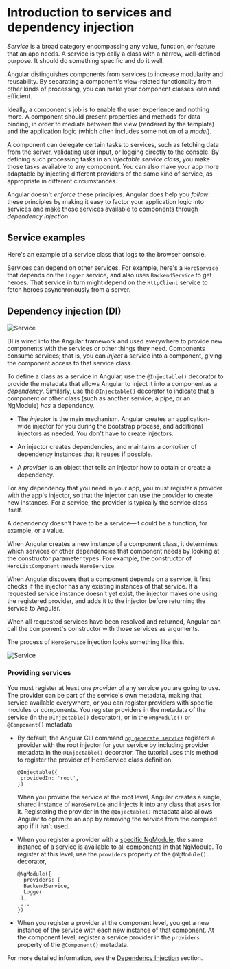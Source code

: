 # Introduction to services and dependency injection

*Service* is a broad category encompassing any value, function, or feature that an app needs.
A service is typically a class with a narrow, well-defined purpose.
It should do something specific and do it well.

Angular distinguishes components from services to increase modularity and reusability.
By separating a component's view-related functionality from other kinds of processing,
you can make your component classes lean and efficient.

Ideally, a component's job is to enable the user experience and nothing more.
A component should present properties and methods for data binding,
in order to mediate between the view (rendered by the template)
and the application logic (which often includes some notion of a *model*).

A component can delegate certain tasks to services, such as fetching data from the server,
validating user input, or logging directly to the console.
By defining such processing tasks in an *injectable service class*, you make those tasks
available to any component.
You can also make your app more adaptable by injecting different providers of the same kind of service,
as appropriate in different circumstances.

Angular doesn't *enforce* these principles. Angular does help you *follow* these principles
by making it easy to factor your application logic into services and make those services
available to components through *dependency injection*.

## Service examples

Here's an example of a service class that logs to the browser console.

<code-example path="architecture/src/app/logger.service.ts" header="src/app/logger.service.ts (class)" region="class"></code-example>

Services can depend on other services. For example, here's a `HeroService` that depends on the `Logger` service, and also uses `BackendService` to get heroes. That service in turn might depend on the `HttpClient` service to fetch heroes asynchronously from a server.

<code-example path="architecture/src/app/hero.service.ts" header="src/app/hero.service.ts (class)" region="class"></code-example>

## Dependency injection (DI)

<img src="generated/images/guide/architecture/dependency-injection.png" alt="Service" class="left">

DI is wired into the Angular framework and used everywhere to provide new components with the services or other things they need.
Components consume services; that is, you can *inject* a service into a component, giving the component access to that service class.

To define a class as a service in Angular, use the `@Injectable()` decorator to provide the metadata that allows Angular to inject it into a component as a *dependency*.
Similarly, use the `@Injectable()` decorator to indicate that a component or other class (such as another service, a pipe, or an NgModule) *has* a dependency.

* The *injector* is the main mechanism. Angular creates an application-wide injector for you during the bootstrap process, and additional injectors as needed. You don't have to create injectors.

* An injector creates dependencies, and maintains a *container* of dependency instances that it reuses if possible.

* A *provider* is an object that tells an injector how to obtain or create a dependency.

For any dependency that you need in your app, you must register a provider with the app's injector,
so that the injector can use the provider to create new instances.
For a service, the provider is typically the service class itself.

<div class="alert is-helpful">

A dependency doesn't have to be a service&mdash;it could be a function, for example, or a value.

</div>

When Angular creates a new instance of a component class, it determines which services or other dependencies that component needs by looking at the constructor parameter types. For example, the constructor of `HeroListComponent` needs `HeroService`.

<code-example path="architecture/src/app/hero-list.component.ts" header="src/app/hero-list.component.ts (constructor)" region="ctor"></code-example>

When Angular discovers that a component depends on a service, it first checks if the injector has any existing instances of that service. If a requested service instance doesn't yet exist, the injector makes one using the registered provider, and adds it to the injector before returning the service to Angular.

When all requested services have been resolved and returned, Angular can call the component's constructor with those services as arguments.

The process of `HeroService` injection looks something like this.

<div class="lightbox">
  <img src="generated/images/guide/architecture/injector-injects.png" alt="Service" class="left">
</div>

### Providing services

You must register at least one *provider* of any service you are going to use.
The provider can be part of the service's own metadata, making that service available everywhere,
or you can register providers with specific modules or components.
You register providers in the metadata of the service (in the `@Injectable()` decorator),
or in the `@NgModule()` or `@Component()` metadata

* By default, the Angular CLI command [`ng generate service`](cli/generate) registers a provider with the root injector for your service by including provider metadata in the `@Injectable()` decorator. The tutorial uses this method to register the provider of HeroService class definition.

   ```
   @Injectable({
    providedIn: 'root',
   })
   ```

   When you provide the service at the root level, Angular creates a single, shared instance of `HeroService`
   and injects it into any class that asks for it.
   Registering the provider in the `@Injectable()` metadata also allows Angular to optimize an app
   by removing the service from the compiled app if it isn't used.

* When you register a provider with a [specific NgModule](guide/architecture-modules), the same instance of a service is available to all components in that NgModule. To register at this level, use the `providers` property of the `@NgModule()` decorator,

   ```
   @NgModule({
     providers: [
     BackendService,
     Logger
    ],
    ...
   })
   ```

* When you register a provider at the component level, you get a new instance of the
service with each new instance of that component.
At the component level, register a service provider in the `providers` property of the `@Component()` metadata.

   <code-example path="architecture/src/app/hero-list.component.ts" header="src/app/hero-list.component.ts (component providers)" region="providers"></code-example>

For more detailed information, see the [Dependency Injection](guide/dependency-injection) section.
